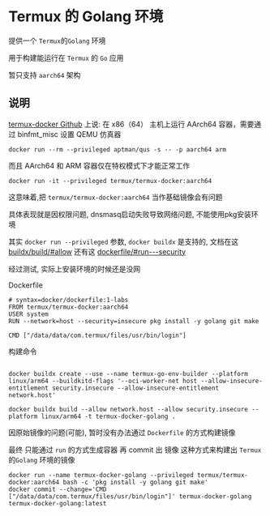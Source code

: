 # Termux 的 Golang 环境
提供一个 `Termux`的`Golang` 环境  

用于构建能运行在 `Termux` 的 `Go` 应用  

暂只支持 `aarch64` 架构

## 说明

[termux-docker Github](https://github.com/termux/termux-docker/) 上说: 在 x86（64） 主机上运行 AArch64 容器，需要通过 binfmt_misc 设置 QEMU 仿真器  

```shell
docker run --rm --privileged aptman/qus -s -- -p aarch64 arm
```

而且 AArch64 和 ARM 容器仅在特权模式下才能正常工作

```shell
docker run -it --privileged termux/termux-docker:aarch64
```

这意味着,把 `termux/termux-docker:aarch64` 当作基础镜像会有问题

具体表现就是因权限问题, dnsmasq启动失败导致网络问题, 不能使用pkg安装环境

其实 `docker run --privileged` 参数, `docker buildx` 是支持的, 文档在这 [buildx/build/#allow](https://docs.docker.com/reference/cli/docker/buildx/build/#allow)
还有这 [dockerfile/#run---security](https://docs.docker.com/reference/dockerfile/#run---security)

经过测试, 实际上安装环境的时候还是没网

Dockerfile
```shell 
# syntax=docker/dockerfile:1-labs
FROM termux/termux-docker:aarch64
USER system
RUN --network=host --security=insecure pkg install -y golang git make

CMD ["/data/data/com.termux/files/usr/bin/login"]

```

构建命令
```shell

docker buildx create --use --name termux-go-env-builder --platform linux/arm64 --buildkitd-flags '--oci-worker-net host --allow-insecure-entitlement security.insecure --allow-insecure-entitlement network.host'

docker buildx build --allow network.host --allow security.insecure --platform linux/arm64 -t termux-docker-golang .

```


因原始镜像的问题(可能), 暂时没有办法通过 `Dockerfile` 的方式构建镜像

最终 只能通过 `run` 的方式生成容器 再 commit 出 镜像 这种方式来构建出 `Termux`的`Golang` 环境的镜像

```shell
docker run --name termux-docker-golang --privileged termux/termux-docker:aarch64 bash -c 'pkg install -y golang git make'
docker commit --change='CMD ["/data/data/com.termux/files/usr/bin/login"]' termux-docker-golang termux-docker-golang:latest
```
